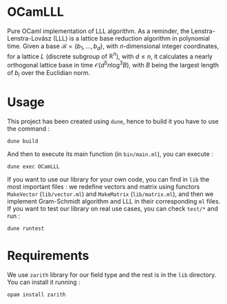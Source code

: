 # OCamLLL

Pure OCaml implementation of LLL algorithm.
As a reminder, the Lenstra-Lenstra-Lovász (LLL) is a lattice base reduction algorithm in polynomial time.
Given a base $\mathcal{B}=\{b_1,...,b_d\}$, with $n$-dimensional integer coordinates, for a lattice $L$ (discrete subgroup of $\mathbb{R}^n$), with $d\le n$, it calculates a nearly orthogonal lattice base in time $\mathcal{O}(d^5n\log^3B)$, with $B$ being the largest length of $b_i$ over the Euclidian norm.

# Usage

This project has been created using `dune`, hence to build it you have to use the command :
```shell
dune build
```
And then to execute its main function (in `bin/main.ml`), you can execute :
```shell
dune exec OCamLLL
```

If you want to use our library for your own code, you can find in `lib` the most important files : we redefine vectors and matrix using functors `MakeVector` (`lib/vector.ml`) and `MakeMatrix` (`lib/matrix.ml`), and then we implement Gram-Schmidt algorithm and LLL in their corresponding `ml` files.
If you want to test our library on real use cases, you can check `test/*` and run :
```shell
dune runtest
```

# Requirements

We use `zarith` library for our field type and the rest is in the `lib` directory. You can install it running :
```shell
opam install zarith
```